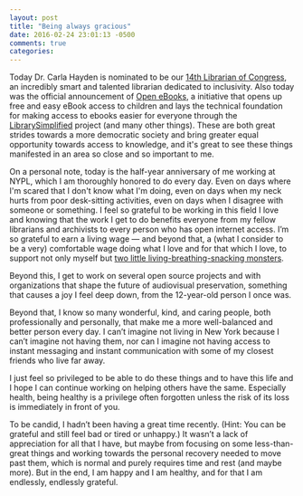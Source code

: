 ```yaml
---
layout: post
title: "Being always gracious"
date: 2016-02-24 23:01:13 -0500
comments: true
categories: 
---
```


Today Dr. Carla Hayden is nominated to be our [14th Librarian of Congress](https://www.facebook.com/potus/videos/457630757760103/?pnref=story), an incredibly smart and talented librarian dedicated to inclusivity. Also today was the official announcement of [Open eBooks](http://openebooks.net/), a initiative that opens up free and easy eBook access to children and lays the technical foundation for making access to ebooks easier for everyone through the [LibrarySimplified](http://www.librarysimplified.org/) project (and many other things). These are both great strides towards a more democratic society and bring greater equal opportunity towards access to knowledge, and it's great to see these things manifested in an area so close and so important to me.

On a personal note, today is the half-year anniversary of me working at NYPL, which I am thoroughly honored to do every day. Even on days where I'm scared that I don't know what I'm doing, even on days when my neck hurts from poor desk-sitting activities, even on days when I disagree with someone or something. I feel so grateful to be working in this field I love and knowing that the work I get to do benefits everyone from my fellow librarians and archivists to every person who has open internet access. I’m so grateful to earn a living wage — and beyond that, a (what I consider to be a very) comfortable wage doing what I love and for that which I love, to support not only myself but [two little living-breathing-snacking monsters](https://www.google.com/search?q=cats&source=lnms&tbm=isch&sa=X&ved=0ahUKEwjnxO6LhpLLAhULez4KHQlhCMMQ_AUIBygB&biw=1680&bih=928).

Beyond this, I get to work on several open source projects and with organizations that shape the future of audiovisual preservation, something that causes a joy I feel deep down, from the 12-year-old person I once was.

Beyond that, I know so many wonderful, kind, and caring people, both professionally and personally, that make me a more well-balanced and better person every day. I can’t imagine not living in New York because I can’t imagine not having them, nor can I imagine not having access to instant messaging and instant communication with some of my closest friends who live far away.

I just feel so privileged to be able to do these things and to have this life and I hope I can continue working on helping others have the same. Especially health, being healthy is a privilege often forgotten unless the risk of its loss is immediately in front of you.

To be candid, I hadn’t been having a great time recently. (Hint: You can be grateful and still feel bad or tired or unhappy.) It wasn’t a lack of appreciation for all that I have, but maybe from focusing on some less-than-great things and working towards the personal recovery needed to move past them, which is normal and purely requires time and rest (and maybe more). But in the end, I am happy and I am healthy, and for that I am endlessly, endlessly grateful.